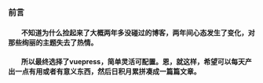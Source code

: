 ### 前言

#### &nbsp;&nbsp;&nbsp;&nbsp;&nbsp;&nbsp;&nbsp;&nbsp;不知道为什么捡起来了大概两年多没碰过的博客，两年间心态发生了变化，对那些绚丽的主题失去了热情。
#### &nbsp;&nbsp;&nbsp;&nbsp;&nbsp;&nbsp;&nbsp;&nbsp;所以最终选择了vuepress，简单灵活可配置。恩，就这样，希望可以每天产出一点有用或者有意义东西，然后日积月累拼凑成一篇篇文章。